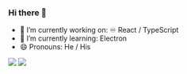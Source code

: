 ### Hi there 👋

- 🔭 I’m currently working on: ♾️ React / TypeScript
- 🌱 I’m currently learning:  Electron
- 😄 Pronouns: He / His

<img src="https://github-readme-stats.vercel.app/api?username=laphyy&count_private=true&show_icons=true&theme=dracula"></img>
<img src="https://github-readme-stats.vercel.app/api/top-langs/?username=laphyy&count_private=true&show_icons=true&theme=dracula"></img>